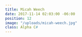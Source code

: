 ```yaml
---
title: Micah Weech
date: 2017-11-14 02:03:00 -06:00
position: 12
image: "/uploads/micah-weech.jpg"
class: Alpha C#
---
```


